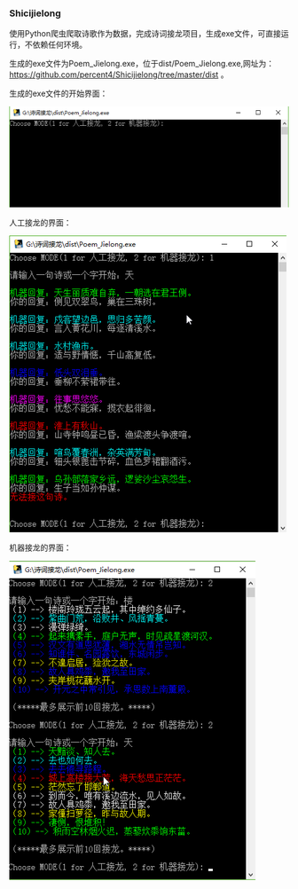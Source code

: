 ### Shicijielong

使用Python爬虫爬取诗歌作为数据，完成诗词接龙项目，生成exe文件，可直接运行，不依赖任何环境。

生成的exe文件为Poem_Jielong.exe，位于dist/Poem_Jielong.exe,网址为：https://github.com/percent4/Shicijielong/tree/master/dist 。

生成的exe文件的开始界面：

![exe文件开始界面](https://github.com/percent4/Shicijielong/blob/master/exe%E6%96%87%E4%BB%B6%E5%BC%80%E5%A7%8B%E9%A1%B5%E9%9D%A2.png)

人工接龙的界面：

![人工接龙](https://github.com/percent4/Shicijielong/blob/master/%E4%BA%BA%E5%B7%A5%E6%8E%A5%E9%BE%99.png)

机器接龙的界面：

![机器接龙](https://github.com/percent4/Shicijielong/blob/master/%E6%9C%BA%E5%99%A8%E6%8E%A5%E9%BE%99.png)
